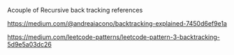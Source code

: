 Acouple of Recursive back tracking references

https://medium.com/@andreaiacono/backtracking-explained-7450d6ef9e1a

https://medium.com/leetcode-patterns/leetcode-pattern-3-backtracking-5d9e5a03dc26
